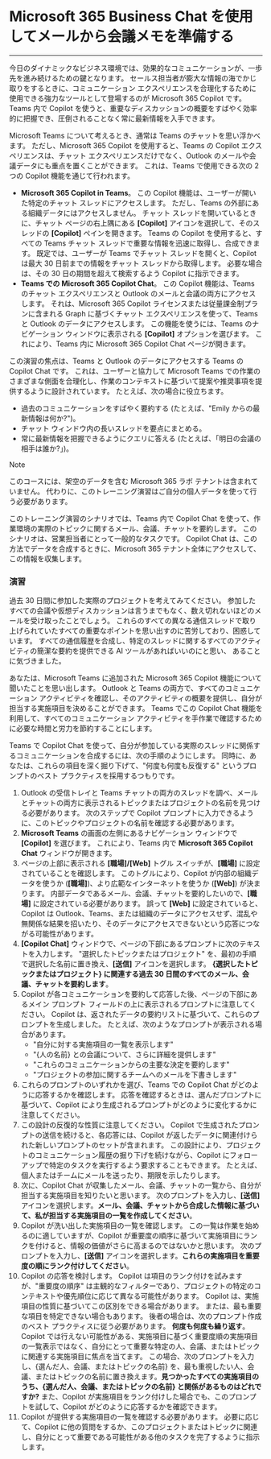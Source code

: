 
# Microsoft 365 Business Chat を使用してメールから会議メモを準備する
---
今日のダイナミックなビジネス環境では、効果的なコミュニケーションが、一歩先を進み続けるための鍵となります。 セールス担当者が膨大な情報の海でかじ取りをするときに、コミュニケーション エクスペリエンスを合理化するために使用できる強力なツールとして登場するのが Microsoft 365 Copilot です。 Teams 内で Copilot を使うと、重要なディスカッションの概要をすばやく効率的に把握でき、圧倒されることなく常に最新情報を入手できます。

Microsoft Teams について考えるとき、通常は Teams のチャットを思い浮かべます。 ただし、Microsoft 365 Copilot を使用すると、Teams の Copilot エクスペリエンスは、チャット エクスペリエンスだけでなく、Outlook のメールや会議データにも重点を置くことができます。 これは、Teams で使用できる次の 2 つの Copilot 機能を通じて行われます。

- **Microsoft 365 Copilot in Teams**。 この Copilot 機能は、ユーザーが開いた特定のチャット スレッドにアクセスします。 ただし、Teams の外部にある組織データにはアクセスしません。 チャット スレッドを開いているときに、チャット ページの右上隅にある **[Copilot]** アイコンを選択して、そのスレッドの **[Copilot]** ペインを開きます。 Teams の Copilot を使用すると、すべての Teams チャット スレッドで重要な情報を迅速に取得し、合成できます。 既定では、ユーザーが Teams でチャット スレッドを開くと、Copilot は最大 30 日前までの情報をチャット スレッドから取得します。 必要な場合は、その 30 日の期間を超えて検索するよう Copilot に指示できます。
- **Teams での Microsoft 365 Copilot Chat**。 この Copilot 機能は、Teams のチャット エクスペリエンスと Outlook のメールと会議の両方にアクセスします。 それは、Microsoft 365 Copilot ライセンスまたは従量課金制プランに含まれる Graph に基づくチャット エクスペリエンスを使って、Teams と Outlook のデータにアクセスします。 この機能を使うには、Teams のナビゲーション ウィンドウに表示される **[Copilot]** オプションを選びます。 これにより、Teams 内に Microsoft 365 Copilot Chat ページが開きます。

この演習の焦点は、Teams と Outlook のデータにアクセスする Teams の Copilot Chat です。 これは、ユーザーと協力して Microsoft Teams での作業のさまざまな側面を合理化し、作業のコンテキストに基づいて提案や推奨事項を提供するように設計されています。 たとえば、次の場合に役立ちます。

- 過去のコミュニケーションをすばやく要約する (たとえば、"Emily からの最新情報は何か?")。
- チャット ウィンドウ内の長いスレッドを要点にまとめる。
- 常に最新情報を把握できるようにクエリに答える (たとえば、「明日の会議の相手は誰か?」)。

> [!NOTE]
>  このコースには、架空のデータを含む Microsoft 365 ラボ テナントは含まれていません。 代わりに、このトレーニング演習はご自分の個人データを使って行う必要があります。

このトレーニング演習のシナリオでは、Teams 内で Copilot Chat を使って、作業環境の実際のトピックに関するメール、会議、チャットを要約します。 このシナリオは、営業担当者にとって一般的なタスクです。 Copilot Chat は、この方法でデータを合成するときに、Microsoft 365 テナント全体にアクセスして、この情報を収集します。

### 演習

過去 30 日間に参加した実際のプロジェクトを考えてみてください。 参加したすべての会議や仮想ディスカッションは言うまでもなく、数え切れないほどのメールを受け取ったことでしょう。 これらのすべての異なる通信スレッドで取り上げられていたすべての重要なポイントを思い出すのに苦労しており、困惑しています。 すべての通信履歴を合成し、特定のスレッドに関するすべてのアクティビティの簡潔な要約を提供できる AI ツールがあればいいのにと思い、 あることに気づきました。

あなたは、Microsoft Teams に追加された Microsoft 365 Copilot 機能について聞いたことを思い出します。 Outlook と Teams の両方で、すべてのコミュニケーション アクティビティを確認し、そのアクティビティの概要を提供し、自分が担当する実施項目を決めることができます。 Teams でこの Copilot Chat 機能を利用して、すべてのコミュニケーション アクティビティを手作業で確認するために必要な時間と労力を節約することにします。

Teams で Copilot Chat を使って、自分が参加している実際のスレッドに関係するコミュニケーションを合成するには、次の手順のようにします。 同時に、あなたは、これらの項目を深く掘り下げて、"何度も何度も反復する" というプロンプトのベスト プラクティスを採用するつもりです。

1. Outlook の受信トレイと Teams チャットの両方のスレッドを調べ、メールとチャットの両方に表示されるトピックまたはプロジェクトの名前を見つける必要があります。 次のステップで Copilot プロンプトに入力できるように、このトピックやプロジェクトの名前を確認する必要があります。
1. **Microsoft Teams** の画面の左側にあるナビゲーション ウィンドウで **[Copilot]** を選びます。 これにより、Teams 内で **Microsoft 365 Copilot Chat** ウィンドウが開きます。
1. ページの上部に表示される **[職場]/[Web]** トグル スイッチが、**[職場]** に設定されていることを確認します。 このトグルにより、Copilot が内部の組織データを使うか (**[職場]**)、より広範なインターネットを使うか (**[Web]**) が決まります。 内部データであるメール、会議、チャットを要約したいので、**[職場]** に設定されている必要があります。 誤って **[Web]** に設定されていると、Copilot は Outlook、Teams、または組織のデータにアクセスせず、混乱や無関係な結果を招いたり、そのデータにアクセスできないという応答につながる可能性があります。
1. **[Copilot Chat]** ウィンドウで、ページの下部にあるプロンプトに次のテキストを入力します。 "選択したトピックまたはプロジェクト" を、最初の手順で選択した名前に置き換え、**[送信]** アイコンを選択します。 **{選択したトピックまたはプロジェクト} に関連する過去 30 日間のすべてのメール、会議、チャットを要約します**。
1. Copilot が各コミュニケーションを要約して応答した後、ページの下部にあるメイン プロンプト フィールドの上に表示されるプロンプトに注意してください。 Copilot は、返されたデータの要約リストに基づいて、これらのプロンプトを生成しました。 たとえば、次のようなプロンプトが表示される場合があります。
   - "自分に対する実施項目の一覧を表示します"
   - "{人の名前} との会議について、さらに詳細を提供します"
   - "これらのコミュニケーションからの主要な決定を要約します"
   - "プロジェクトの参加に関するチームへのメールを下書きします"
1. これらのプロンプトのいずれかを選び、Teams での Copilot Chat がどのように応答するかを確認します。 応答を確認するときは、選んだプロンプトに基づいて、Copilot により生成されるプロンプトがどのように変化するかに注意してください。
1. この設計の反復的な性質に注意してください。 Copilot で生成されたプロンプトの送信を続けると、各応答には、Copilot が返したデータに関連付けられた新しいプロンプトのセットが含まれます。 この設計により、プロジェクトのコミュニケーション履歴の掘り下げを続けながら、Copilot にフォローアップで特定のタスクを実行するよう要求することもできます。 たとえば、個人またはチームにメールを送ったり、期限を示したりします。
1. 次に、Copilot Chat が収集したメール、会議、チャットの一覧から、自分が担当する実施項目を知りたいと思います。 次のプロンプトを入力し、**[送信]** アイコンを選択します。**メール、会議、チャットから合成した情報に基づいて、私が担当する実施項目の一覧を作成してください**。
1. Copilot が洗い出した実施項目の一覧を確認します。 この一覧は作業を始めるのに適していますが、Copilot が重要度の順序に基づいて実施項目にランクを付けると、情報の価値がさらに高まるのではないかと思います。 次のプロンプトを入力し、**[送信]** アイコンを選択します。**これらの実施項目を重要度の順にランク付けしてください**。
1. Copilot の応答を検討します。 Copilot は項目のランク付けを試みますが、"重要度の順序" は主観的なフィルターであり、プロジェクトの特定のコンテキストや優先順位に応じて異なる可能性があります。 Copilot は、実施項目の性質に基づいてこの区別をできる場合があります。 または、最も重要な項目を特定できない場合もあります。 後者の場合は、次のプロンプト作成のベスト プラクティスに従う必要があります。 **何度も何度も繰り返す**。 Copilot では行えない可能性がある、実施項目に基づく重要度順の実施項目の一覧表示ではなく、自分にとって重要な特定の人、会議、またはトピックに関連する実施項目に焦点を当てます。 この場合、次のプロンプトを入力し、{選んだ人、会議、またはトピックの名前} を、最も重視したい人、会議、またはトピックの名前に置き換えます。**見つかったすべての実施項目のうち、{選んだ人、会議、またはトピックの名前} と関係があるものはどれですか?** また、Copilot が実施項目をランク付けした場合でも、このプロンプトを試して、Copilot がどのように応答するかを確認できます。 
1. Copilot が提供する実施項目の一覧を確認する必要があります。 必要に応じて、Copilot に他の質問をするか、このプロジェクトまたはトピックに関連し、自分にとって重要である可能性がある他のタスクを完了するように指示します。
